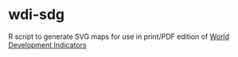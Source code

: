# wdi-sdg

R script to generate SVG maps for use in print/PDF edition of [World Development Indicators](http://data.worldbank.org/products/wdi)  
